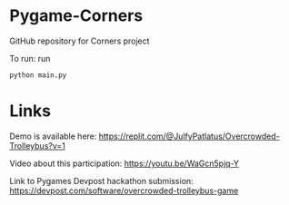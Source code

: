 Pygame-Corners
===============

GitHub repository for Corners project

To run: run 

`python main.py`

# Links

Demo is available here: https://replit.com/@JulfyPatlatus/Overcrowded-Trolleybus?v=1

Video about this participation: https://youtu.be/WaGcn5pjq-Y

Link to Pygames Devpost hackathon submission: https://devpost.com/software/overcrowded-trolleybus-game
